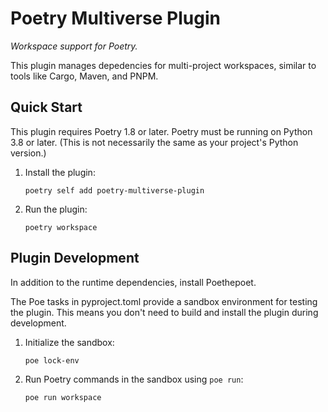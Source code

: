# Poetry Multiverse Plugin

*Workspace support for Poetry.*

This plugin manages depedencies for multi-project workspaces, similar to tools like Cargo, Maven, and PNPM.

## Quick Start

This plugin requires Poetry 1.8 or later.
Poetry must be running on Python 3.8 or later.
(This is not necessarily the same as your project's Python version.)

1.  Install the plugin:
    ```
    poetry self add poetry-multiverse-plugin
    ```

2.  Run the plugin:
    ```
    poetry workspace
    ```

## Plugin Development

In addition to the runtime dependencies, install Poethepoet.

The Poe tasks in pyproject.toml provide a sandbox environment for testing the plugin.
This means you don't need to build and install the plugin during development.

1.  Initialize the sandbox:
    ```
    poe lock-env
    ```

2.  Run Poetry commands in the sandbox using `poe run`:
    ```
    poe run workspace
    ```
